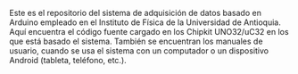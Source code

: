 Este es el repositorio del sistema de adquisición de datos basado en Arduino empleado en el Instituto de Física de la Universidad de Antioquia.
Aquí encuentra el código fuente cargado en los Chipkit UNO32/uC32 en los que está basado el sistema.
También se encuentran los manuales de usuario, cuando se usa el sistema con un computador o un dispositivo Android (tableta, teléfono, etc.).
